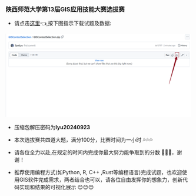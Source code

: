 ### 陕西师范大学第13届GIS应用技能大赛选拔赛

-   请点击[这里](https://github.com/SpatLyu/GISContestSelection/blob/main/GISContestSelection.zip):point_left:,按下图指示下载试题及数据:

![](download.png)

-   压缩包解压密码为**lyu20240923**

-   本次选拔赛共四道大题，满分100分，比赛时间为一小时 :sweat_drops::sweat_drops::sweat_drops:

-   请各位全力以赴,在规定的时间内完成你最大努力能争取到的分数 :muscle::muscle::muscle:，谢谢！

-   推荐使用编程方式(如Python, R, C++ ,Rust等编程语言)完成试题，也欢迎使用GIS软件完成需求，两者结合也可以，请各位自由发挥你的想象力，创新代码实现和结果的可视化展示 :blush::blush::blush:
